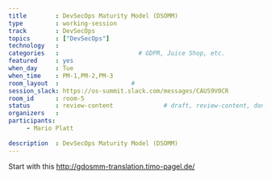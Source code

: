 ```yaml
---
title        : DevSecOps Maturity Model (DSOMM)
type         : working-session
track        : DevSecOps
topics       : ["DevSecOps"]
technology   :
categories   :                      # GDPR, Juice Shop, etc.
featured     : yes
when_day     : Tue
when_time    : PM-1,PM-2,PM-3
room_layout  :                    #
session_slack: https://os-summit.slack.com/messages/CAUS9V0CR
room_id      : room-5
status       : review-content              # draft, review-content, done
organizers   :
participants:
     - Mario Platt
    
description  : DevSecOps Maturity Model (DSOMM)
---
```

Start with this http://gdosmm-translation.timo-pagel.de/

<!-- (add more details about DevSecOps Maturity Model here)

## WHY

(...)

## What

(...)

## Outcomes

(...)

## References

(...) -->
